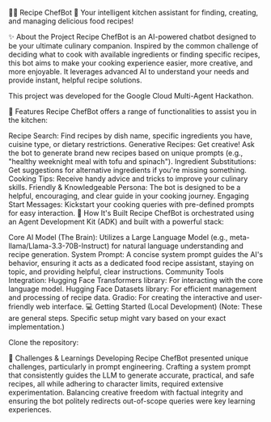 👨‍🍳 Recipe ChefBot 🤖
Your intelligent kitchen assistant for finding, creating, and managing delicious food recipes!

✨ About the Project
Recipe ChefBot is an AI-powered chatbot designed to be your ultimate culinary companion. Inspired by the common challenge of deciding what to cook with available ingredients or finding specific recipes, this bot aims to make your cooking experience easier, more creative, and more enjoyable. It leverages advanced AI to understand your needs and provide instant, helpful recipe solutions.

This project was developed for the Google Cloud Multi-Agent Hackathon.

🚀 Features
Recipe ChefBot offers a range of functionalities to assist you in the kitchen:

Recipe Search: Find recipes by dish name, specific ingredients you have, cuisine type, or dietary restrictions.
Generative Recipes: Get creative! Ask the bot to generate brand new recipes based on unique prompts (e.g., "healthy weeknight meal with tofu and spinach").
Ingredient Substitutions: Get suggestions for alternative ingredients if you're missing something.
Cooking Tips: Receive handy advice and tricks to improve your culinary skills.
Friendly & Knowledgeable Persona: The bot is designed to be a helpful, encouraging, and clear guide in your cooking journey.
Engaging Start Messages: Kickstart your cooking queries with pre-defined prompts for easy interaction.
🧪 How It's Built
Recipe ChefBot is orchestrated using an Agent Development Kit (ADK) and built with a powerful stack:

Core AI Model (The Brain): Utilizes a Large Language Model (e.g., meta-llama/Llama-3.3-70B-Instruct) for natural language understanding and recipe generation.
System Prompt: A concise system prompt guides the AI's behavior, ensuring it acts as a dedicated food recipe assistant, staying on topic, and providing helpful, clear instructions.
Community Tools Integration:
Hugging Face Transformers library: For interacting with the core language model.
Hugging Face Datasets library: For efficient management and processing of recipe data.
Gradio: For creating the interactive and user-friendly web interface.
💻 Getting Started (Local Development)
(Note: These are general steps. Specific setup might vary based on your exact implementation.)

Clone the repository:

🤔 Challenges & Learnings
Developing Recipe ChefBot presented unique challenges, particularly in prompt engineering. Crafting a system prompt that consistently guides the LLM to generate accurate, practical, and safe recipes, all while adhering to character limits, required extensive experimentation. Balancing creative freedom with factual integrity and ensuring the bot politely redirects out-of-scope queries were key learning experiences.

